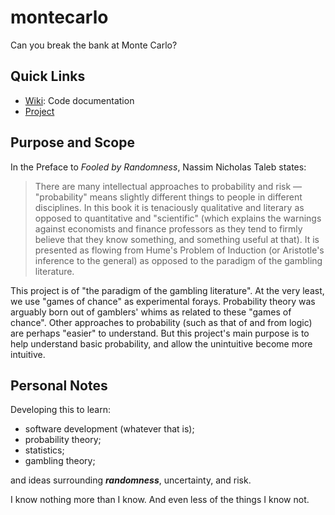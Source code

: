 # montecarlo
Can you break the bank at Monte Carlo?

## Quick Links
* [Wiki](https://github.com/0xA2A3/montecarlo/wiki): Code documentation  
* [Project](https://0xa2a3.github.io/montecarlo)  

## Purpose and Scope
In the Preface to *Fooled by Randomness*, Nassim Nicholas Taleb states:

> There are many intellectual approaches to probability and risk — "probability" means slightly different things to people in different disciplines. In this book it is tenaciously qualitative and literary as opposed to quantitative and "scientific" (which explains the warnings against economists and finance professors as they tend to firmly believe that they know something, and something useful at that). It is presented as flowing from Hume's Problem of Induction (or Aristotle's inference to the general) as opposed to the paradigm of the gambling literature.

This project is of "the paradigm of the gambling literature". At the very least, we use "games of chance" as experimental forays. Probability theory was arguably born out of gamblers' whims as related to these "games of chance". Other approaches to probability (such as that of and from logic) are perhaps "easier" to understand. But this project's main purpose is to help understand basic probability, and allow the unintuitive become more intuitive.

## Personal Notes
Developing this to learn:
* software development (whatever that is);
* probability theory;
* statistics;
* gambling theory;

and ideas surrounding _**randomness**_, uncertainty, and risk.

I know nothing more than I know. And even less of the things I know not.
